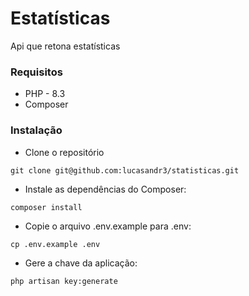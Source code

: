 # Estatísticas

Api que retona estatísticas

### Requisitos

- PHP - 8.3
- Composer

### Instalação

- Clone o repositório
```
git clone git@github.com:lucasandr3/statisticas.git
```
- Instale as dependências do Composer:
```
composer install
```
- Copie o arquivo .env.example para .env:
```
cp .env.example .env
```
- Gere a chave da aplicação:
```
php artisan key:generate
```

